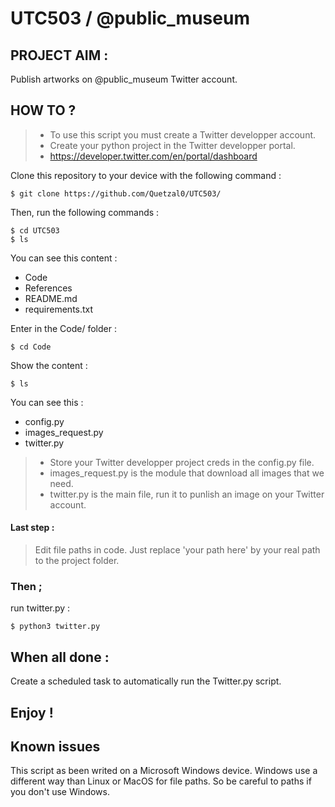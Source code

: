 # UTC503 / @public_museum

## PROJECT AIM :

Publish artworks on @public_museum Twitter account.

## HOW TO ?

> - To use this script you must create a Twitter developper account.
> - Create your python project in the Twitter developper portal.
> - https://developer.twitter.com/en/portal/dashboard

Clone this repository to your device with the following command :
```
$ git clone https://github.com/Quetzal0/UTC503/
```
Then, run the following commands :
```
$ cd UTC503
$ ls
```
You can see this content :
- Code
- References
- README.md
- requirements.txt

Enter in the Code/ folder :
```
$ cd Code
```
Show the content :
```
$ ls
```
You can see this :
- config.py
- images_request.py
- twitter.py

> - Store your Twitter developper project creds in the config.py file.
> - images_request.py is the module that download all images that we need.
> - twitter.py is the main file, run it to punlish an image on your Twitter account.

#### Last step : 
> Edit file paths in code. Just replace 'your path here' by your real path to the project folder.

### Then ;

run twitter.py :
```
$ python3 twitter.py
```
## When all done :

Create a scheduled task to automatically run the Twitter.py script.

## Enjoy !





## Known issues

This script as been writed on a Microsoft Windows device. Windows use a different way than Linux or MacOS for file paths. So be careful to paths if you don't use Windows.


